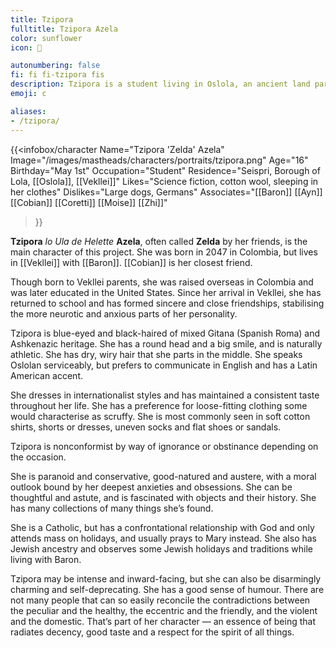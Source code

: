 ```yaml
---
title: Tzipora
fulltitle: Tzipora Azela
color: sunflower
icon: 🐚

autonumbering: false
fi: fi fi-tzipora fis
description: Tzipora is a student living in Oslola, an ancient land part of the country of Vekllei.
emoji: c

aliases:
- /tzipora/
---
```

{{<infobox/character
	Name="Tzipora 'Zelda' Azela"
    Image="/images/mastheads/characters/portraits/tzipora.png"
    Age="16"
    Birthday="May 1st"
	Occupation="Student"
	Residence="Seispri, Borough of Lola, [[Oslola]], [[Vekllei]]"
    Likes="Science fiction, cotton wool, sleeping in her clothes"
    Dislikes="Large dogs, Germans"
    Associates="[[Baron]] [[Ayn]] [[Cobian]] [[Coretti]] [[Moise]] [[Zhi]]"
>}}

**Tzipora** *lo Ula de Helette* **Azela**, often called **Zelda** by her friends, is the main character of this project. She was born in 2047 in Colombia, but lives in [[Vekllei]] with [[Baron]]. [[Cobian]] is her closest friend.

Though born to Vekllei parents, she was raised overseas in Colombia and was later educated in the United States. Since her arrival in Vekllei, she has returned to school and has formed sincere and close friendships, stabilising the more neurotic and anxious parts of her personality.

Tzipora is blue-eyed and black-haired of mixed Gitana (Spanish Roma) and Ashkenazic heritage. She has a round head and a big smile, and is naturally athletic. She has dry, wiry hair that she parts in the middle. She speaks Oslolan serviceably, but prefers to communicate in English and has a Latin American accent.

She dresses in internationalist styles and has maintained a consistent taste throughout her life. She has a preference for loose-fitting clothing some would characterise as scruffy. She is most commonly seen in soft cotton shirts, shorts or dresses, uneven socks and flat shoes or sandals.

Tzipora is nonconformist by way of ignorance or obstinance depending on the occasion.

She is paranoid and conservative, good-natured and austere, with a moral outlook bound by her deepest anxieties and obsessions. She can be thoughtful and astute, and is fascinated with objects and their history. She has many collections of many things she’s found.

She is a Catholic, but has a confrontational relationship with God and only attends mass on holidays, and usually prays to Mary instead. She also has Jewish ancestry and observes some Jewish holidays and traditions while living with Baron.

Tzipora may be intense and inward-facing, but she can also be disarmingly charming and self-deprecating. She has a good sense of humour. There are not many people that can so easily reconcile the contradictions between the peculiar and the healthy, the eccentric and the friendly, and the violent and the domestic. That’s part of her character — an essence of being that radiates decency, good taste and a respect for the spirit of all things.